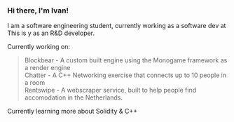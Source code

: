 ### Hi there, I'm Ivan! <br />
I am a software engineering student, currently working as a software dev at This is y as an R&D developer. <br />

Currently working on: <br />
> Blockbear - A custom built engine using the Monogame framework as a render engine <br />
> Chatter - A C++ Networking exercise that connects up to 10 people in a room<br />
> Rentswipe - A webscraper service, built to help people find accomodation in the Netherlands. <br />

Currently learning more about Solidity & C++ <br />

